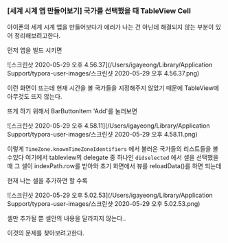 ### [세계 시계 앱 만들어보기] 국가를 선택했을 때 TableView Cell



아이폰의 세계 시계 앱을 만들어보다가 에러가 나는 건 아닌데 해결되지 않는 부분이 있어 정리해보려고한다.

먼저 앱을 빌드 시키면



![스크린샷 2020-05-29 오후 4.56.37](/Users/igayeong/Library/Application Support/typora-user-images/스크린샷 2020-05-29 오후 4.56.37.png)

이런 화면이 뜨는데 현재 시간을 볼 국가들을 지정해주지 않았기 때문에 TableView에 아무것도 뜨지 않는다.

뜨게 하기 위해서 BarButtonItem 'Add'를 눌러보면

![스크린샷 2020-05-29 오후 4.58.11](/Users/igayeong/Library/Application Support/typora-user-images/스크린샷 2020-05-29 오후 4.58.11.png)

이렇게 <code>TimeZone.knownTimeZoneIdentifiers</code> 에서 불러온 국가들의 리스트들을 볼수있다 여기에서 tableview의 delegate 중 하나인 <code>didselected</code> 에서 셀을 선택했을 때 그 셀이 indexPath.row를 받아와 초기 화면에서 뷰를 reloadData()를 하면 되는데

현재 나는 셀을 추가하면 할 수록 



![스크린샷 2020-05-29 오후 5.02.53](/Users/igayeong/Library/Application Support/typora-user-images/스크린샷 2020-05-29 오후 5.02.53.png)

셀만 추가될 뿐 셀안의 내용을 달라지지 않는다..

이것의 문제를 찾아보려고한다.

